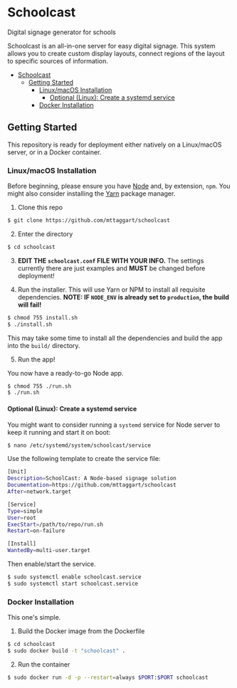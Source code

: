 # Schoolcast
Digital signage generator for schools

Schoolcast is an all-in-one server for easy digital signage. This system allows you to create custom display layouts, connect regions of the layout to specific sources of information.

<!-- TOC -->

- [Schoolcast](#schoolcast)
    - [Getting Started](#getting-started)
        - [Linux/macOS Installation](#linuxmacos-installation)
            - [Optional (Linux): Create a systemd service](#optional-linux-create-a-systemd-service)
        - [Docker Installation](#docker-installation)

<!-- /TOC -->

## Getting Started

This repository is ready for deployment either natively on a Linux/macOS server, or in a Docker container.

### Linux/macOS Installation

Before beginning, please ensure you have [Node](https://nodejs.org) and, by extension, `npm`. You might also consider installing the [Yarn](https://yarnpkg.com) package manager.

1. Clone this repo

```bash
$ git clone https://github.com/mttaggart/schoolcast
```

2. Enter the directory

```bash
$ cd schoolcast
```

3. **EDIT THE `schoolcast.conf` FILE WITH YOUR INFO.** The settings currently there are just examples and **MUST** be changed before deployment!

4. Run the installer. This will use Yarn or NPM to install all requisite dependencies. **NOTE: IF `NODE_ENV` is already set to `production`, the build will fail!**

```bash
$ chmod 755 install.sh
$ ./install.sh
```
This may take some time to install all the dependencies and build the app into the `build/` directory.

5. Run the app!

You now have a ready-to-go Node app.

```bash
$ chmod 755 ./run.sh
$ ./run.sh
```

#### Optional (Linux): Create a systemd service

You might want to consider running a `systemd` service for Node server to keep it running and start it on boot:

```bash
$ nano /etc/systemd/system/schoolcast/service
```

Use the following template to create the service file:

```bash
[Unit]
Description=SchoolCast: A Node-based signage solution
Documentation=https://github.com/mttaggart/schoolcast
After=network.target

[Service]
Type=simple
User=root
ExecStart=/path/to/repo/run.sh
Restart=on-failure

[Install]
WantedBy=multi-user.target
```

Then enable/start the service.

```bash
$ sudo systemctl enable schoolcast.service
$ sudo systemctl start schoolcast.service
```

### Docker Installation

This one's simple. 

1. Build the Docker image from the Dockerfile

```bash
$ cd schoolcast
$ sudo docker build -t "schoolcast" .
```

2. Run the container

```bash
$ sudo docker run -d -p --restart=always $PORT:$PORT schoolcast
```
